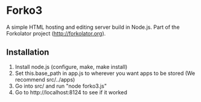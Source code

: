 Forko3
======

A simple HTML hosting and editing server build in Node.js. Part of the Forkolator project (http://forkolator.org).

Installation
------------

1. Install node.js (configure, make, make install)
2. Set this.base_path in app.js to wherever you want apps to be stored (We recommend src/../apps)
3. Go into src/ and run "node forko3.js"
4. Go to http://localhost:8124 to see if it worked